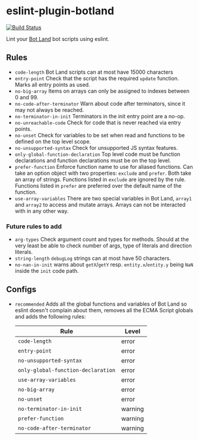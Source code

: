 # eslint-plugin-botland

[![Build Status](https://travis-ci.com/freaktechnik/eslint-plugin-botland.svg?branch=master)](https://travis-ci.com/freaktechnik/eslint-plugin-botland)

Lint your [Bot Land](https://bot.land) bot scripts using eslint.

## Rules
- `code-length`
  Bot Land scripts can at most have 15000 characters
- `entry-point`
  Check that the script has the required `update` function. Marks all entry points as used.
- `no-big-array`
  Items on arrays can only be assigned to indexes between 0 and 99.
- `no-code-after-terminator`
  Warn about code after terminators, since it may not always be reached.
- `no-terminator-in-init`
  Terminators in the init entry point are a no-op.
- `no-unreachable-code`
  Check for code that is never reached via entry points.
- `no-unset`
  Check for variables to be set when read and functions to be defined on the top level scope.
- `no-unsupported-syntax`
  Check for unsupported JS syntax features.
- `only-global-function-declaration`
  Top level code must be function declarations and function declarations must be on the top level.
- `prefer-function`
  Enforce function name to use for aliased functions. Can take an option object with two properties: `exclude` and `prefer`. Both take an array of strings. Functions listed in `exclude` are ignored by the rule. Functions listed in `prefer` are preferred over the default name of the function.
- `use-array-variables`
  There are two special variables in Bot Land, `array1` and `array2` to access and mutate arrays. Arrays can not be interacted with in any other way.

### Future rules to add
- `arg-types` Check argument count and types for methods. Should at the very least
  be able to check number of args, type of literals and direction literals.
- `string-length` `debugLog` strings can at most have 50 characters.
- `no-nan-in-init` warns about `getX`/`getY` resp. `entity.x`/`entity.y` being `NaN` inside the `init` code path.

## Configs
- `recommended`
  Adds all the global functions and variables of Bot Land so eslint doesn't complain
  about them, removes all the ECMA Script globals and adds the following rules:

  | Rule                               | Level   |
  |------------------------------------|---------|
  | `code-length`                      | error   |
  | `entry-point`                      | error   |
  | `no-unsupported-syntax`            | error   |
  | `only-global-function-declaration` | error   |
  | `use-array-variables`              | error   |
  | `no-big-array`                     | error   |
  | `no-unset`                         | error   |
  | `no-terminator-in-init`            | warning |
  | `prefer-function`                  | warning |
  | `no-code-after-terminator`         | warning |
